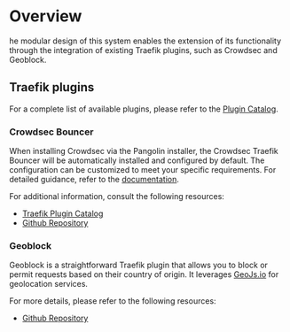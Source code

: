 # Overview

he modular design of this system enables the extension of its functionality through the integration of existing Traefik plugins, such as Crowdsec and Geoblock.

## Traefik plugins

For a complete list of available plugins, please refer to the [Plugin Catalog](https://plugins.traefik.io/plugins).

### Crowdsec Bouncer

When installing Crowdsec via the Pangolin installer, the Crowdsec Traefik Bouncer will be automatically installed and configured by default. The configuration can be customized to meet your specific requirements. For detailed guidance, refer to the [documentation](https://docs.fossorial.io/Modules/crowdsec).

For additional information, consult the following resources:
- [Traefik Plugin Catalog](https://plugins.traefik.io/plugins/6335346ca4caa9ddeffda116/crowdsec-bouncer-traefik-plugin)
- [Github Repository](https://github.com/maxlerebourg/crowdsec-bouncer-traefik-plugin)

### Geoblock

Geoblock is a straightforward Traefik plugin that allows you to block or permit requests based on their country of origin. It leverages [GeoJs.io](https://www.geojs.io/) for geolocation services.

For more details, please refer to the following resources:
- [Github Repository](https://github.com/PascalMinder/geoblock)
